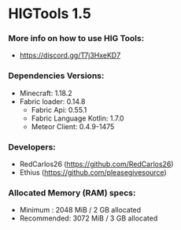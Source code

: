 # HIGTools 1.5

### More info on how to use HIG Tools:
- https://discord.gg/T7j3HxeKD7

### Dependencies Versions:

- Minecraft: 1.18.2
- Fabric loader: 0.14.8
   - Fabric Api: 0.55.1
   - Fabric Language Kotlin: 1.7.0
   - Meteor Client: 0.4.9-1475

### Developers:
- RedCarlos26 (https://github.com/RedCarlos26)
- Ethius (https://github.com/pleasegivesource)

### Allocated Memory (RAM) specs:
- Minimum : 2048 MiB / 2 GB allocated
- Recommended: 3072 MiB / 3 GB allocated
